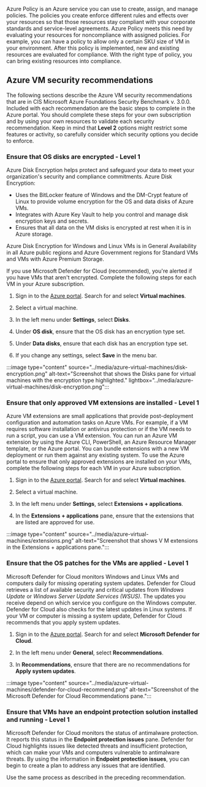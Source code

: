 Azure Policy is an Azure service you can use to create, assign, and manage policies. The policies you create enforce different rules and effects over your resources so that those resources stay compliant with your corporate standards and service-level agreements. Azure Policy meets this need by evaluating your resources for noncompliance with assigned policies. For example, you can have a policy to allow only a certain SKU size of VM in your environment. After this policy is implemented, new and existing resources are evaluated for compliance. With the right type of policy, you can bring existing resources into compliance.

## Azure VM security recommendations

The following sections describe the Azure VM security recommendations that are in CIS Microsoft Azure Foundations Security Benchmark v. 3.0.0. Included with each recommendation are the basic steps to complete in the Azure portal. You should complete these steps for your own subscription and by using your own resources to validate each security recommendation. Keep in mind that **Level 2** options might restrict some features or activity, so carefully consider which security options you decide to enforce.

### Ensure that OS disks are encrypted - Level 1

Azure Disk Encryption helps protect and safeguard your data to meet your organization's security and compliance commitments. Azure Disk Encryption:

- Uses the BitLocker feature of Windows and the DM-Crypt feature of Linux to provide volume encryption for the OS and data disks of Azure VMs.
- Integrates with Azure Key Vault to help you control and manage disk encryption keys and secrets.
- Ensures that all data on the VM disks is encrypted at rest when it is in Azure storage.

Azure Disk Encryption for Windows and Linux VMs is in General Availability in all Azure public regions and Azure Government regions for Standard VMs and VMs with Azure Premium Storage.

If you use Microsoft Defender for Cloud (recommended), you're alerted if you have VMs that aren't encrypted. Complete the following steps for each VM in your Azure subscription.

1. Sign in to the [Azure portal](https://portal.azure.com). Search for and select **Virtual machines**.

1. Select a virtual machine.

1. In the left menu under **Settings**, select **Disks**.

1. Under **OS disk**, ensure that the OS disk has an encryption type set.

1. Under **Data disks**, ensure that each disk has an encryption type set.

1. If you change any settings, select **Save** in the menu bar.

:::image type="content" source="../media/azure-virtual-machines/disk-encryption.png" alt-text="Screenshot that shows the Disks pane for virtual machines with the encryption type highlighted." lightbox="../media/azure-virtual-machines/disk-encryption.png":::

### Ensure that only approved VM extensions are installed - Level 1

Azure VM extensions are small applications that provide post-deployment configuration and automation tasks on Azure VMs. For example, if a VM requires software installation or antivirus protection or if the VM needs to run a script, you can use a VM extension. You can run an Azure VM extension by using the Azure CLI, PowerShell, an Azure Resource Manager template, or the Azure portal. You can bundle extensions with a new VM deployment or run them against any existing system. To use the Azure portal to ensure that only approved extensions are installed on your VMs, complete the following steps for each VM in your Azure subscription.

1. Sign in to the [Azure portal](https://portal.azure.com). Search for and select **Virtual machines**.

1. Select a virtual machine.

1. In the left menu under **Settings**, select **Extensions + applications**.

1. In the **Extensions + applications** pane, ensure that the extensions that are listed are approved for use.

:::image type="content" source="../media/azure-virtual-machines/extensions.png" alt-text="Screenshot that shows V M extensions in the Extensions + applications pane.":::

### Ensure that the OS patches for the VMs are applied - Level 1

Microsoft Defender for Cloud monitors Windows and Linux VMs and computers daily for missing operating system updates. Defender for Cloud retrieves a list of available security and critical updates from *Windows Update* or *Windows Server Update Services (WSUS)*. The updates you receive depend on which service you configure on the Windows computer. Defender for Cloud also checks for the latest updates in Linux systems. If your VM or computer is missing a system update, Defender for Cloud recommends that you apply system updates.

1. Sign in to the [Azure portal](https://portal.azure.com). Search for and select **Microsoft Defender for Cloud**.

1. In the left menu under **General**, select **Recommendations**.

1. In **Recommendations**, ensure that there are no recommendations for **Apply system updates**.

:::image type="content" source="../media/azure-virtual-machines/defender-for-cloud-recommend.png" alt-text="Screenshot of the Microsoft Defender for Cloud Recommendations pane.":::

### Ensure that VMs have an endpoint protection solution installed and running - Level 1

Microsoft Defender for Cloud monitors the status of antimalware protection. It reports this status in the **Endpoint protection issues** pane. Defender for Cloud highlights issues like detected threats and insufficient protection, which can make your VMs and computers vulnerable to antimalware threats. By using the information in **Endpoint protection issues**, you can begin to create a plan to address any issues that are identified.

Use the same process as described in the preceding recommendation.
